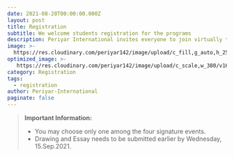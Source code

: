 ```yaml
---
date: 2021-08-28T00:00:00.000Z
layout: post
title: Registration
subtitle: We welcome students registration for the programs
description: Periyar International invites everyone to join virtually to celebrate Periyar's 143rd birthday.
image: >-
  https://res.cloudinary.com/periyar142/image/upload/c_fill,g_auto,h_250,w_970/b_rgb:000000,e_gradient_fade,y_0/c_scale,co_rgb:ffffff,fl_relative/v1630451271/Registration_tksk3m.jpg
optimized_image: >-
   https://res.cloudinary.com/periyar142/image/upload/c_scale,w_380/v1630451271/Registration_tksk3m.jpg
category: Registration
tags:
  - registration
author: Periyar-International
paginate: false
---
```

> **Important Information:**
> * You may choose only one among the four signature events.
> * Drawing and Essay needs to be submitted earlier by Wednesday, 15.Sep.2021. 

<div data-paperform-id="periyar143"></div><script>(function() {var script = document.createElement('script'); script.src = "https://paperform.co/__embed.min.js"; document.body.appendChild(script); })()</script>
